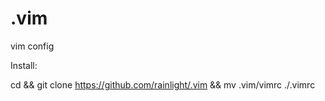 # .vim
vim config  

Install:

   cd && git clone https://github.com/rainlight/.vim && mv .vim/vimrc ./.vimrc
  
